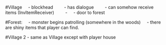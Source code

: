 #Village
    - blockhead
        - has dialogue
        - can somehow receive items (InvItemReceiver)
        - 
    - door to forest
    
#Forest:
    - monster begins patrolling (somewhere in the woods)
    - there are shiny items that player can find. 

#Village 2
    - same as Village except with player house

